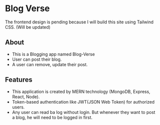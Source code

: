 # Blog Verse
The frontend design is pending because I will build this site using Tailwind CSS. (Will be updated) 

## About

- This is a Blogging app named Blog-Verse
- User can post their blog.
- A user can remove, update their post.

## Features
- This application is created by MERN technology (MongoDB, Express, React, Node).
- Token-based authentication like JWT(JSON Web Token) for authorized users.
- Any user can read ba log without login. But whenever they want to post a blog, he will need to be logged in first.
